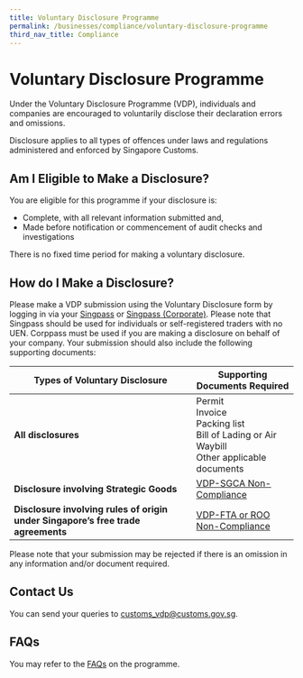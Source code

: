 ```yaml
---
title: Voluntary Disclosure Programme
permalink: /businesses/compliance/voluntary-disclosure-programme
third_nav_title: Compliance
---
```


# Voluntary Disclosure Programme

Under the Voluntary Disclosure Programme (VDP), individuals and companies are encouraged to voluntarily disclose their declaration errors and omissions.

Disclosure applies to all types of offences under laws and regulations administered and enforced by Singapore Customs.

## Am I Eligible to Make a Disclosure?

You are eligible for this programme if your disclosure is:

-   Complete, with all relevant information submitted and,
-   Made before notification or commencement of audit checks and investigations

There is no fixed time period for making a voluntary disclosure.

## How do I Make a Disclosure?

Please make a VDP submission using the Voluntary Disclosure form by logging in via your [Singpass](https://form.gov.sg/5f43857c9abaf400115f7194) or [Singpass (Corporate)](https://form.gov.sg/5cc8267f09313a001745d0eb). Please note that Singpass should be used for individuals or self-registered traders with no UEN. Corppass must be used if you are making a disclosure on behalf of your company. Your submission should also include the following supporting documents:

| Types of Voluntary Disclosure | Supporting Documents Required |
|--|--|
| **All disclosures** | Permit <br>   Invoice <br>  Packing list <br>  Bill of Lading or Air Waybill <br>   Other applicable documents |
| **Disclosure involving Strategic Goods** | [VDP-SGCA Non-Compliance](/documents/businesses/VDP-SGC-non-compliance.doc) |
| **Disclosure involving rules of origin under Singapore’s free trade agreements** | [VDP-FTA or ROO Non-Compliance](/documents/businesses/VDP-FTA-ROO-non-compliance.doc) |

Please note that your submission may be rejected if there is an omission in any information and/or document required.

## Contact Us

You can send your queries to  [customs_vdp@customs.gov.sg](mailto:customs_vdp@customs.gov.sg).

## FAQs

You may refer to the  [FAQs](https://va.ecitizen.gov.sg/cfp/CustomerPages/Customs/explorefaq.aspx) on the programme.
